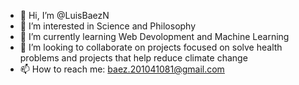 - 👋 Hi, I’m @LuisBaezN
- 👀 I’m interested in Science and Philosophy 
- 🌱 I’m currently learning Web Devolopment and Machine Learning
- 💞️ I’m looking to collaborate on projects focused on solve health problems and projects that help reduce climate change
- 📫 How to reach me: baez.201041081@gmail.com

<!---
LuisBaezN/LuisBaezN is a ✨ special ✨ repository because its `README.md` (this file) appears on your GitHub profile.
You can click the Preview link to take a look at your changes.
--->
